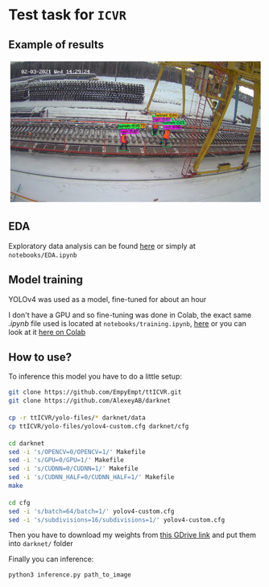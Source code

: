 # Test task for `ICVR`

## Example of results

![image](predictions.jpg)

## EDA

Exploratory data analysis can be found [here](notebooks/EDA.ipynb) or simply at `notebooks/EDA.ipynb`

## Model training

YOLOv4 was used as a model, fine-tuned for about an hour  

I don't have a GPU and so fine-tuning was done in Colab, the exact same *.ipynb* file used is located at `notebooks/training.ipynb`, [here](notebooks/training.ipynb) or you can look at it [here on Colab](https://colab.research.google.com/drive/1hW_fgQIEouo54TICSulDyHxa0kiAbXzX?usp=sharing)  

## How to use?

To inference this model you have to do a little setup:  

~~~bash
git clone https://github.com/EmpyEmpt/ttICVR.git
git clone https://github.com/AlexeyAB/darknet

cp -r ttICVR/yolo-files/* darknet/data
cp ttICVR/yolo-files/yolov4-custom.cfg darknet/cfg

cd darknet
sed -i 's/OPENCV=0/OPENCV=1/' Makefile
sed -i 's/GPU=0/GPU=1/' Makefile
sed -i 's/CUDNN=0/CUDNN=1/' Makefile
sed -i 's/CUDNN_HALF=0/CUDNN_HALF=1/' Makefile
make

cd cfg
sed -i 's/batch=64/batch=1/' yolov4-custom.cfg
sed -i 's/subdivisions=16/subdivisions=1/' yolov4-custom.cfg
~~~

Then you have to download my weights from [this GDrive link](https://drive.google.com/file/d/1--o7KV4ZUUmvthGdinsSRvNkIPRzDvhL/view?usp=sharing) and put them into `darknet/` folder  

Finally you can inference:

~~~bash
python3 inference.py path_to_image
~~~

